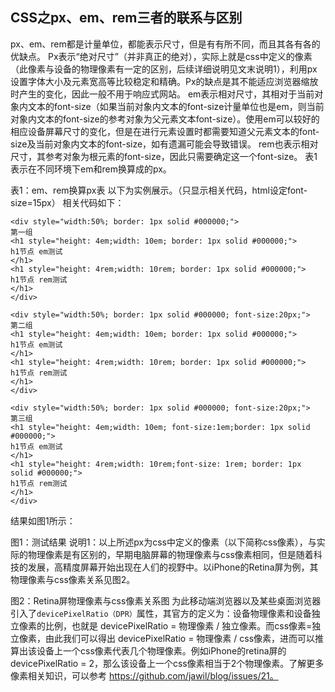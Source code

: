 ## CSS之px、em、rem三者的联系与区别
px、em、rem都是计量单位，都能表示尺寸，但是有有所不同，而且其各有各的优缺点。
Px表示“绝对尺寸”（并非真正的绝对），实际上就是css中定义的像素（此像素与设备的物理像素有一定的区别，后续详细说明见文末说明1），利用px设置字体大小及元素宽高等比较稳定和精确。Px的缺点是其不能适应浏览器缩放时产生的变化，因此一般不用于响应式网站。
em表示相对尺寸，其相对于当前对象内文本的font-size（如果当前对象内文本的font-size计量单位也是em，则当前对象内文本的font-size的参考对象为父元素文本font-size）。使用em可以较好的相应设备屏幕尺寸的变化，但是在进行元素设置时都需要知道父元素文本的font-size及当前对象内文本的font-size，如有遗漏可能会导致错误。
rem也表示相对尺寸，其参考对象为根元素<html>的font-size，因此只需要确定这一个font-size。
表1表示在不同环境下em和rem换算成的px。
 
表1：em、rem换算px表
以下为实例展示。（只显示相关代码，html设定font-size=15px）
相关代码如下：
```
<div style="width:50%; border: 1px solid #000000;">
第一组
<h1 style="height: 4em;width: 10em; border: 1px solid #000000;">
h1节点 em测试
</h1>
<h1 style="height: 4rem;width: 10rem; border: 1px solid #000000;">
h1节点 rem测试
</h1>
</div>
```


```
<div style="width:50%; border: 1px solid #000000; font-size:20px;">
第二组
<h1 style="height: 4em;width: 10em; border: 1px solid #000000;">
h1节点 em测试
</h1>
<h1 style="height: 4rem;width: 10rem; border: 1px solid #000000;">
h1节点 rem测试
</h1>
</div>
```


```
<div style="width:50%; border: 1px solid #000000; font-size:20px;">
第三组
<h1 style="height: 4em;width: 10em; font-size:1em;border: 1px solid #000000;">
h1节点 em测试
</h1>
<h1 style="height: 4rem;width: 10rem;font-size: 1rem; border: 1px solid #000000;">
h1节点 rem测试
</h1>
</div>
```
结果如图1所示：
 
图1：测试结果
说明1：以上所述px为css中定义的像素（以下简称css像素），与实际的物理像素是有区别的，早期电脑屏幕的物理像素与css像素相同，但是随着科技的发展，高精度屏幕开始出现在人们的视野中。以iPhone的Retina屏为例，其物理像素与css像素关系见图2。
 
图2：Retina屏物理像素与css像素关系图
为此移动端浏览器以及某些桌面浏览器引入了`devicePixelRatio（DPR）`属性，其官方的定义为：设备物理像素和设备独立像素的比例，也就是 devicePixelRatio = 物理像素 / 独立像素。而css像素=独立像素，由此我们可以得出 devicePixelRatio = 物理像素 / css像素，进而可以推算出该设备上一个css像素代表几个物理像素。例如iPhone的retina屏的devicePixelRatio = 2，那么该设备上一个css像素相当于2个物理像素。了解更多像素相关知识，可以参考 https://github.com/jawil/blog/issues/21。


